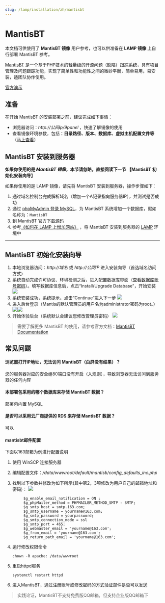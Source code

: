 ```yaml
---
slug: /lamp/installation/zh/mantisbt
---
```

# MantisBT

本文档可供使用了 **MantisBT 镜像** 用户参考，也可以供准备在 **LAMP 镜像** 上自行部署 MantisBT 参考。

[MantisBT](https://mantisbt.org) 是一个基于PHP技术的轻量级的开源问题（缺陷）跟踪系统，具有项目管理及问题跟踪功能，实现了简单性和功能性之间的微妙平衡，简单易用，易安装，适团队协作使用。

[官方演示](http://mantisbt.org/demo.php)

## 准备

在开始 MantisBT 的安装部署之前，建议完成如下事情：

* 浏览器访问：*http://公网ip/9panel* ，快速了解镜像的使用
* 查看镜像环境参数，包括：**目录路径、版本、数据库、虚拟主机配置文件等** （[马上查看](https://support.websoft9.com/docs/lamp/zh/stack-components.html)）

## MantisBT 安装到服务器

**如果你使用的是 *MantisBT 镜像*，本节请忽略，直接阅读下一节 【MantisBT 初始化安装向导】**

如果你使用的是 LAMP 镜像，请先将 MantisBT 安装到服务器，操作步骤如下：

1. 通过域名控制台完成解析域名（增加一个A记录指向服务器IP），并测试是否成功
2. 通过 [phpMyAdmin 登录 MySQL](https://support.websoft9.com/docs/lamp/zh/admin-mysql.html)，为 MantisBT 系统增加一个数据库，假如名称为：`MantisBT`
3. 到 MantisBT 官方[下载源码](https://www.vtiger.com/open-source-crm)
4. 参考[《如何在 LAMP 上增加网站》](https://support.websoft9.com/docs/lamp/zh/solution-deployment.html#安装第二个网站) ，将 MantisBT 安装到服务器的 [LAMP](https://support.websoft9.com/docs/lamp/zh/) 环境中

---

## MantisBT 初始化安装向导

1. 本地浏览器访问：*http://域名* 或 *http://公网IP* 进入安装向导（首选域名访问方式）
2. 系统自动完成许可协议、环境检测之后，进入配置数据库界面（[查看数据库账号密码](https://support.websoft9.com/docs/lamp/zh/stack-accounts.html)）。填写数据库信息后，点击“Install/Upgrade Database”，开始安装
    ![](http://libs.websoft9.com/Websoft9/DocsPicture/zh/mantisbt/mantisbt-install001-websoft9.png)
3.  系统安装成功，系统提示，点击“Continue”进入下一步
    ![](http://libs.websoft9.com/Websoft9/DocsPicture/zh/mantisbt/mantisbt-install002-websoft.png)
4.  进入后台登录（Mantis的默认管理员的用户名为administrator密码为root。）
    ![](http://libs.websoft9.com/Websoft9/DocsPicture/zh/mantisbt/mantisbt-login-websoft9.png)![](http://libs.websoft9.com/Websoft9/DocsPicture/zh/mantisbt/mantisbt-loginpw-websoft9.png)
5.  开始体验后台（系统默认会建议您修改管理员密码）
    ![](http://libs.websoft9.com/Websoft9/DocsPicture/zh/mantisbt/mantisbt-backend-websoft9.png)

> 需要了解更多 MantisBT 的使用，请参考官方文档：[MantisBT Documentation](http://www.mantisbt.org/documentation.php)

## 常见问题

#### 浏览器打开IP地址，无法访问 MantisBT（白屏没有结果）？

您的服务器对应的安全组80端口没有开启（入规则），导致浏览器无法访问到服务器的任何内容

#### 本部署包采用的哪个数据库来存储 MantisBT 数据？

部署包内置 MySQL

#### 是否可以采用云厂商提供的 RDS 来存储 MantisBT 数据？

可以

#### mantisbt邮件配置

下面以163邮箱为例进行配置说明

1. 使用 WinSCP 连接服务器
2. 编辑配置文件：*/data/wwwroot/default/mantisb/config_defaults_inc.php*
3. 找到以下参数并修改为如下所示(其中第2，3项修改为用户自己的邮箱地址和密码)： 
   ![](http://libs.websoft9.com/Websoft9/DocsPicture/zh/mantisbt/mantisbt-smtp-websoft9.png)  

   ```
   	    $g_enable_email_notification = ON ;  
		$g_phpMailer_method = PHPMAILER_METHOD_SMTP - SMTP; 
		$g_smtp_host = smtp.163.com;  
		$g_smtp_username = yourname@163.com;  
		$g_smtp_password = yourpassword;  
		$g_smtp_connection_mode = ssl  
		$g_smtp_port = 465;  
		$g_webmaster_email = 'yourname@163.com';  
		$g_from_email = 'yourname@163.com';  
		$g_return_path_email = 'yourname@163.com';   
   ```   

4. 运行修改权限命令
   ```
   chown -R apache: /data/wwwroot
   ```
5. 重启httpd服务
   ```
   systemctl restart httpd
   ```
6. 进入MantisBT，通过注册账号或修改密码的方式验证邮件是否可以发送

> 实践论证，MantisBT不支持免费版QQ邮箱，但支持企业版QQ邮箱下